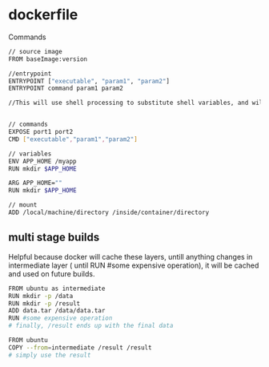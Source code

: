 # dockerfile 

Commands 

```bash
// source image
FROM baseImage:version

//entrypoint
ENTRYPOINT ["executable", "param1", "param2"]
ENTRYPOINT command param1 param2

//This will use shell processing to substitute shell variables, and will ignore any CMD or docker run command line arguments.


// commands 
EXPOSE port1 port2 
CMD ["executable","param1","param2"]

// variables 
ENV APP_HOME /myapp
RUN mkdir $APP_HOME

ARG APP_HOME=""
RUN mkdir $APP_HOME

// mount 
ADD /local/machine/directory /inside/container/directory
```

## multi stage builds
Helpful because docker will cache these layers, untill anything changes in intermediate layer ( until RUN #some expensive operation), it will be cached and used on future builds. 
```bash
FROM ubuntu as intermediate
RUN mkdir -p /data
RUN mkdir -p /result
ADD data.tar /data/data.tar
RUN #some expensive operation
# finally, /result ends up with the final data

FROM ubuntu
COPY --from=intermediate /result /result
# simply use the result
```
